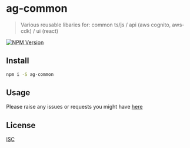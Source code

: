 # ag-common

> Various reusable libaries for: common ts/js / api (aws cognito, aws-cdk) / ui (react)

[![NPM Version][npm-image]][npm-url]

## Install

```bash
npm i -S ag-common
```

## Usage

Please raise any issues or requests you might have [here](https://github.com/andreigec/ag-common/issues)

## License

[ISC](./LICENSE.md)

[npm-image]: https://img.shields.io/npm/v/ag-common.svg
[npm-url]: https://www.npmjs.com/package/ag-common